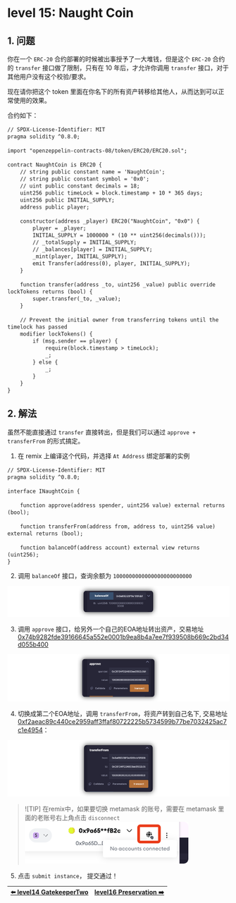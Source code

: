 # level 15: Naught Coin

## 1. 问题

你在一个 `ERC-20` 合约部署的时候被出事授予了一大堆钱，但是这个 `ERC-20` 合约的 `transfer` 接口做了限制，只有在 10 年后，才允许你调用 `transfer` 接口，对于其他用户没有这个校验/要求。

现在请你把这个 token 里面在你名下的所有资产转移给其他人，从而达到可以正常使用的效果。

合约如下：

```solidity
// SPDX-License-Identifier: MIT
pragma solidity ^0.8.0;

import "openzeppelin-contracts-08/token/ERC20/ERC20.sol";

contract NaughtCoin is ERC20 {
    // string public constant name = 'NaughtCoin';
    // string public constant symbol = '0x0';
    // uint public constant decimals = 18;
    uint256 public timeLock = block.timestamp + 10 * 365 days;
    uint256 public INITIAL_SUPPLY;
    address public player;

    constructor(address _player) ERC20("NaughtCoin", "0x0") {
        player = _player;
        INITIAL_SUPPLY = 1000000 * (10 ** uint256(decimals()));
        // _totalSupply = INITIAL_SUPPLY;
        // _balances[player] = INITIAL_SUPPLY;
        _mint(player, INITIAL_SUPPLY);
        emit Transfer(address(0), player, INITIAL_SUPPLY);
    }

    function transfer(address _to, uint256 _value) public override lockTokens returns (bool) {
        super.transfer(_to, _value);
    }

    // Prevent the initial owner from transferring tokens until the timelock has passed
    modifier lockTokens() {
        if (msg.sender == player) {
            require(block.timestamp > timeLock);
            _;
        } else {
            _;
        }
    }
}
```


## 2. 解法

虽然不能直接通过 `transfer` 直接转出，但是我们可以通过 `approve + transferFrom` 的形式搞定。

1. 在 remix 上编译这个代码，并选择 `At Address` 绑定部署的实例

```solidity
// SPDX-License-Identifier: MIT
pragma solidity ^0.8.0;

interface INaughtCoin {

    function approve(address spender, uint256 value) external returns (bool);
    
    function transferFrom(address from, address to, uint256 value) external returns (bool);

    function balanceOf(address account) external view returns (uint256);
}
```

2. 调用 `balanceOf` 接口，查询余额为 `1000000000000000000000000`

![](../../resources/img/level15/balanceof2.png)

3. 调用 `approve` 接口，给另外一个自己的EOA地址转出资产，交易地址 [0x74b9282fde39166645a552e0001b9ea8b4a7ee7f939508b669c2bd34d055b400](https://sepolia.etherscan.io/tx/0x74b9282fde39166645a552e0001b9ea8b4a7ee7f939508b669c2bd34d055b400)

![](../../resources/img/level15/approve2.png)

4. 切换成第二个EOA地址，调用 `transferFrom`，将资产转到自己名下, 交易地址 [0xf2aeac89c440ce2959aff3ffaf80722225b5734599b77be7032425ac7c1e4954](https://sepolia.etherscan.io/tx/0xf2aeac89c440ce2959aff3ffaf80722225b5734599b77be7032425ac7c1e4954)：

![](../../resources/img/level15/transferfrom2.png)


> ![TIP]
> 在remix中，如果要切换 metamask 的账号，需要在 metamask 里面的老账号右上角点击 `disconnect`
> ![](../../resources/img/level15/disconnect2.png)


5. 点击 `submit instance`， 提交通过！

| [⬅️ level14 GatekeeperTwo](../level14_gatekeeper_two/README.md) | [level16 Preservation ➡️](../level16_preservation/README.md) |
|:------------------------------|--------------------------:|

